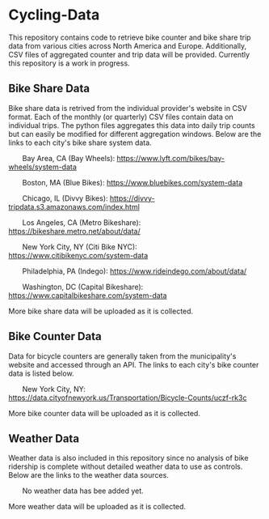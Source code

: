 # Cycling-Data
This repository contains code to retrieve bike counter and bike share trip data from various cities across North America and Europe. Additionally, CSV files of aggregated counter and trip data will be provided. Currently this repository is a work in progress.

## Bike Share Data
Bike share data is retrived from the individual provider's website in CSV format. Each of the monthly (or quarterly) CSV files contain data on individual trips. The python files aggregates this data into daily trip counts but can easily be modified for different aggregation windows. Below are the links to each city's bike share system data.

&nbsp;&nbsp;&nbsp;&nbsp;&nbsp;&nbsp; Bay Area, CA (Bay Wheels): https://www.lyft.com/bikes/bay-wheels/system-data

&nbsp;&nbsp;&nbsp;&nbsp;&nbsp;&nbsp; Boston, MA (Blue Bikes): https://www.bluebikes.com/system-data

&nbsp;&nbsp;&nbsp;&nbsp;&nbsp;&nbsp; Chicago, IL (Divvy Bikes): https://divvy-tripdata.s3.amazonaws.com/index.html

&nbsp;&nbsp;&nbsp;&nbsp;&nbsp;&nbsp; Los Angeles, CA (Metro Bikeshare): https://bikeshare.metro.net/about/data/

&nbsp;&nbsp;&nbsp;&nbsp;&nbsp;&nbsp; New York City, NY (Citi Bike NYC): https://www.citibikenyc.com/system-data

&nbsp;&nbsp;&nbsp;&nbsp;&nbsp;&nbsp; Philadelphia, PA (Indego): https://www.rideindego.com/about/data/

&nbsp;&nbsp;&nbsp;&nbsp;&nbsp;&nbsp; Washington, DC (Capital Bikeshare): https://www.capitalbikeshare.com/system-data

More bike share data will be uploaded as it is collected.

## Bike Counter Data
Data for bicycle counters are generally taken from the municipality's website and accessed through an API. The links to each city's bike counter data is listed below.

&nbsp;&nbsp;&nbsp;&nbsp;&nbsp;&nbsp; New York City, NY: https://data.cityofnewyork.us/Transportation/Bicycle-Counts/uczf-rk3c

More bike counter data will be uploaded as it is collected.

## Weather Data
Weather data is also included in this repository since no analysis of bike ridership is complete without detailed weather data to use as controls. Below are the links to the weather data sources.

&nbsp;&nbsp;&nbsp;&nbsp;&nbsp;&nbsp; No weather data has bee added yet. 

More weather data will be uploaded as it is collected.
